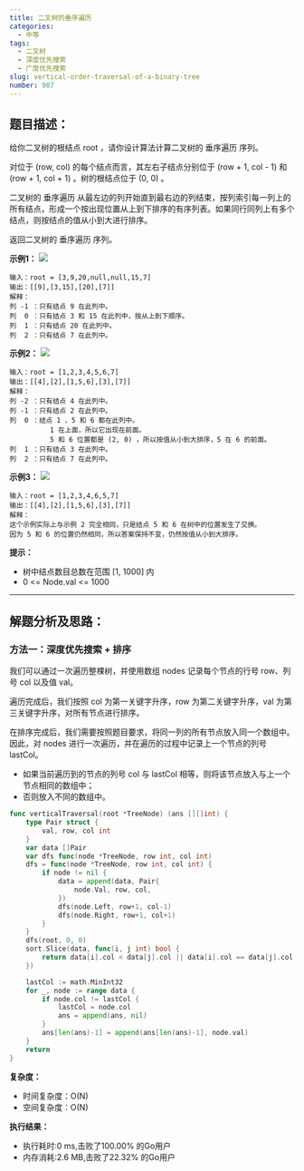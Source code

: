 ```yaml
---
title: 二叉树的垂序遍历
categories:
  - 中等
tags:
  - 二叉树
  - 深度优先搜索
  - 广度优先搜索
slug: vertical-order-traversal-of-a-binary-tree
number: 987
---
```


## 题目描述：

给你二叉树的根结点 root ，请你设计算法计算二叉树的 垂序遍历 序列。

对位于 (row, col) 的每个结点而言，其左右子结点分别位于 (row + 1, col - 1) 和 (row + 1, col + 1) 。树的根结点位于 (0, 0) 。

二叉树的 垂序遍历 从最左边的列开始直到最右边的列结束，按列索引每一列上的所有结点，形成一个按出现位置从上到下排序的有序列表。如果同行同列上有多个结点，则按结点的值从小到大进行排序。

返回二叉树的 垂序遍历 序列。

**示例1：**
![](/img/leetcode/987二叉树的垂序遍历/vtree1.jpg)
```
输入：root = [3,9,20,null,null,15,7]
输出：[[9],[3,15],[20],[7]]
解释：
列 -1 ：只有结点 9 在此列中。
列  0 ：只有结点 3 和 15 在此列中，按从上到下顺序。
列  1 ：只有结点 20 在此列中。
列  2 ：只有结点 7 在此列中。
```

**示例2：**
![](/img/leetcode/987二叉树的垂序遍历/vtree2.jpg)
```
输入：root = [1,2,3,4,5,6,7]
输出：[[4],[2],[1,5,6],[3],[7]]
解释：
列 -2 ：只有结点 4 在此列中。
列 -1 ：只有结点 2 在此列中。
列  0 ：结点 1 、5 和 6 都在此列中。
          1 在上面，所以它出现在前面。
          5 和 6 位置都是 (2, 0) ，所以按值从小到大排序，5 在 6 的前面。
列  1 ：只有结点 3 在此列中。
列  2 ：只有结点 7 在此列中。
```

**示例3：**
![](/img/leetcode/987二叉树的垂序遍历/vtree3.jpg)
```
输入：root = [1,2,3,4,6,5,7]
输出：[[4],[2],[1,5,6],[3],[7]]
解释：
这个示例实际上与示例 2 完全相同，只是结点 5 和 6 在树中的位置发生了交换。
因为 5 和 6 的位置仍然相同，所以答案保持不变，仍然按值从小到大排序。
```
**提示：**
- 树中结点数目总数在范围 [1, 1000] 内
- 0 <= Node.val <= 1000

---
## 解题分析及思路：

### 方法一：深度优先搜索 + 排序

我们可以通过一次遍历整棵树，并使用数组 nodes 记录每个节点的行号 row、列号 col 以及值 val。

遍历完成后，我们按照 col 为第一关键字升序，row 为第二关键字升序，val 为第三关键字升序，对所有节点进行排序。

在排序完成后，我们需要按照题目要求，将同一列的所有节点放入同一个数组中。因此，对 nodes 进行一次遍历，并在遍历的过程中记录上一个节点的列号 lastCol。

- 如果当前遍历到的节点的列号 col 与 lastCol 相等，则将该节点放入与上一个节点相同的数组中；
- 否则放入不同的数组中。

```go
func verticalTraversal(root *TreeNode) (ans [][]int) {
	type Pair struct {
		val, row, col int
	}
	var data []Pair
	var dfs func(node *TreeNode, row int, col int)
	dfs = func(node *TreeNode, row int, col int) {
		if node != nil {
			data = append(data, Pair{
				node.Val, row, col,
			})
			dfs(node.Left, row+1, col-1)
			dfs(node.Right, row+1, col+1)
		}
	}
	dfs(root, 0, 0)
	sort.Slice(data, func(i, j int) bool {
		return data[i].col < data[j].col || data[i].col == data[j].col && (data[i].row < data[j].row || data[i].row == data[j].row && data[i].val < data[j].val)
	})

	lastCol := math.MinInt32
	for _, node := range data {
		if node.col != lastCol {
			lastCol = node.col
			ans = append(ans, nil)
		}
		ans[len(ans)-1] = append(ans[len(ans)-1], node.val)
	}
	return
}
```

**复杂度：**

- 时间复杂度：O(N)
- 空间复杂度：O(N)

**执行结果：**

- 执行耗时:0 ms,击败了100.00% 的Go用户
- 内存消耗:2.6 MB,击败了22.32% 的Go用户
